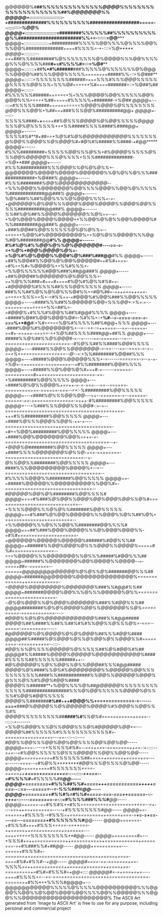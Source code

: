 @@@@@@%#************************##%%%%%%%%%%%%%%@@@@%%%%%%%%%%%%%%%%%%%%%#***************#%@@@@@@@%%
@@@@@+:::::::::::::::::::::::-+*##############%%%%%%%%%%##################*+====--:::::::::-%@@%****
@@@@+::::::::::::::::::::::=*########%%%%%%##%%%%%%%%%%@%%#######################%%+=-::::::=@@*****
@@@@+::::::::::::::::::::+##########%%%%%@@%%%%@%%%%@@%%%@@%##############+===*#%%%%=-+-::::=%@*****
@@@@+:::::::::--==+###%%######*###%@%%%%%%%%@%@@@@%%%@@%%%%@%%%@%%%%###***#*+=****#%%%%#=:::=%@#****
@@@@+::::::::+##**%*#%######**###%%%%%@%%%%%%%@%@@@%%@@@@%##%%%@@@%%%%%*=======+*#####%%*-::=%@###**
@@@@+:::::::=%%%%%%%%######=+*+=*%%%#%%%@@@%%%%%@%%%%%@@%%%*=*%*%%@#===+=+%#*====*#######=::=%@##%##
@@@@+::::::-#%%%%%%######======+%*=*%%%@@@@%@@%%%%%%@@%@@@%%%====+%##====+#%%%%%*+*#######*-=%@***##
@@@@+:---::=#%%%%%#####+==========*%@@@%@@@%@%%%%%%%%@@@%%%@@%*+%#*#*==+##*#%%%@@%##########*@@****+
@@@@+---::-*%%%%%####+**+**===+##*%@%%%@@@@%@%@@%%%%%@@@@%%%@%@%*%%%%%+=+%%#####%%%%####%####@@****+
@@@@+------*%%%%#%#**#+*##==+%@%#%@%@@@@@@@@@@@%%%%%%%@%@@%%@@@%%@%@@@%#=#@%#%#####%%####*-+#@@*****
@@@@+---:--#%%%###*##*####=*%%%%%@@%%%@%%+#%@@@@%%%%%@%%%@@%@@@@@%%%@%%%%+%%%##############-=%@**###
@@@@+----:-#%%%##########%%%@@@%%@%@%@%%+-*@@@@@@@%@@@@%@@@@%@@@@@@%%@%@%%@%%%##############+%@*###%
@@@@+------#%%%########%@@%@@@@@@@@@@@@*--=%%%@@@%%@@@@@@@%@@%%%%@@@%%@@%@%%%%%%#############@@*###%
@@@@+------*%@%###%%##%@@%%%%@%@@@%%%%*=-=-+@@@@@@%@%@@%%%@@@%@@@%@@@@%%@@@%@@%%%%%##########@@*###%
@@@@+------*%%##%@%##%%@@@%@@@@@@%%@%*==--=-+%@%@@@%@@@@%@@@@++%%@@%@%@%%@@%@@@@%#%%#########@@*###%
@@@@+------+###%@@##%@@%%%%%%@%@%@%%*=--=====+%@@%#%@@@@@@@@@%==*%@%@%*%@@@@%%%@@%#@%########@@**#%%
@@@@+------*#%#%@%#%%@@%@%%@%@@@@@@#----==-=-=+%@%+#@@%@@@@%@%*=-=*%@%#*%@%@@@%%@@#%@%###%###@@**#%%
@@@@+-----=##%%@@##%%@@%@%@@%@@@@@#=+*#%#*+===-=#%*=+%#=*%@@@@%++%%#%%%+-=%%@%%%%%%#@@%###%##@@##*#%
@@@@+-----+##%@@@##%@@@@@@%@%@@%%%=-=+*%@%%%###*+*#==+#+===#%@%#%@%%#*%#==-+#@@@@@%#%%%%##%%%@@%%%%%
@@@@+-----*###%%%##%@%%@%@%%%@#%%+=#@%*##=-=++===++=+=-===+=+%%%==%+-=#%%*==-=#@@@%#%@@%###%%@@%%%%%
@@@@+----=####%%%##%%@@@@@%@@*=%%%@@+:=%*=:=-:-======-=======+%%=##%=-*=#@@@%*+#%%%#%@@%%##%#@@#%%%%
@@@@+----=#####%@##%@@%@@@%@#=-%#%%+::+**%#*--=-====-===-=-===*%+*#@**#:=%#+====%@%#%%%%%##%#@@+*%%%
@@@@+----*####%@@%#%@@@@@@@%+--=--=+-:=***++====---==--=====-==#+-==+++-=====-=+%@%##%%%%####@@+##%%
@@@@+----#####%%@%##%%@%@@@#-=--=-----==-======---=---=======================--#%@%%##%%####%@@#%%%%
@@@@+----#####%%@@%%@@@@@@@*-=-==----==--====-=-=--==+%+================--*@*--=:+%%########%@@##%%%
@@@@+---=#####%@@@%@@@@@%*%%+-=------=======-=--=-=-=%@*=-========-=========--*=#*%%########%@@#%%%%
@@@@+---=#####%%@%@@%@%#+*=+#-=------======-==========#=+===================-=*=-+%#########%@@%%%%%
@@@@+---=####%@%@%%@@@%*+==+*+-=-=-===---==--======-============-======-===--*=+:-%#########%@@%%%%%
@@@@+---=####%@%%%@@%@@*---=+*--=======-=--======-======-==-===============-=+++-#%#########%@@%%%%%
@@@@+---=%###%%%@@@%%%@@#-:=*-=--==========================================-++*=#%%#########%@@%%%%%
@@@@+---=####%@%%%@@@%%@@%*-++-=----==================++==================-=#+=%@@%#########%@@%%%%%
@@@@+---+####%@@%@@@@@@@%@@%*==+=-=-=====================================--+-+@@@%@#########%@@%%%%%
@@@@+---+####%%%%@@@@@@@%@%%@*-+==-========-============================--+-*@%%@@%%########%@@%%%%%
@@@@+---*####%%%@@@@@@@@@%@@@@%+--=--==================================--#%%%%%@@@%%########%@@%%%%%
@@@@+=-=#####%@@@@@%%@@@@@@@@@%%@@%#=-===============================--*#@@@@@%@@%@%########%@@%%%%#
@@@@+===#%###%@%@@%%@@@%@@%@@@%@@%%@%#=============================--+%%%%@@@%%%@%@%%#######%@@%%%%%
@@@@+==*#%###%@%@@%@@@@@%%%@@@%%@%%##%@%=========================--+%%@@@@%%%@%%%@@%%########@@%%%%#
@@@@+==##%###%@@@%@@@@%%%@%@@@%@@@%%*-=#%#+====================-=*@@@@@@%@@@@@%@@@@@%######%#@@%%%##
@@@@*=+######%%@@%@@@%@%%%@@@%%@@@@%*====+#%#===============--===%@@@@%%%@@@@@@@%%@%%%#####%#@@%%%##
@@@@*=*######%%@@@@@@@%@@%@@@@%%@@@@*--=-====+##=-=======--======@@@@@@@@@@@@@%@%@%%@%#######@@%%%##
@@@@*=#######@@@@@@@%@@@@@@@@@@@@@@%+============+*+=====+=====-=@@@@%@@@@@@@@%@@@@@@@%###%%#@@#%%##
@@@@+*#######@@@@%@@%%%@%%%@@@@@%@%%+========================--:*@%@%@@@%%@%@@@%@@@@@@%###%%#@@%%%##
@@@@########%@%@%@@@@%@@%%@@@@@@%%@%==========-============---:-#@@@%%@%@%@@@@@@@@@@@@%###%%#@@#####
@@@@%##%####%%##%%##%#%#%%@@%%@%%%@%=-===--=====-=========---::-#@@@@@@%@%@@@@%@%@%@@@%##%%%#@@%####
@@@@##%#####%@%@@@%@%%@%@@%@%%@@@%%#=========-======+=+==--::::-#@@%%%@%%%%@@@@@%@%%%%%##%@%#@@%#%##
@@@@#%%#####%@@@@%@@@@@%@@@@@@@@@@@%#####%%%%%##%%%%%%######++--#@%@@@@@%%@%%@@%%@%%@@@##%%%#@@#####
@@@@%@%####%%@%#%@@@@@@@@%%@@@@@%@@%%%%%%%%%%%####%%############%%@@%%@@@@@%@@@%@%%%@%%#%@@%#@@%####
@@@@%%######**+*%@@%%%%@%#*#@@@@@@%%%%%%%%%%%%%%################%%%@%@@%%%%%%@@@@%@%%%%#%@@%#@@%%%%%
@@@@%%#######**#%##***+**++#@@@%%+==+==========-=------===+**##*#@%@@@@%%@%@@@@@%@@@@%#%@@@%%@@%%%#%
@@@@%%%%%%%%%#*#***####%#**%%@%#===========+====---::::-=-------=%%@%@@@%%%@%%@@@%%%@%#@@@@@%@@+=---
@@@@%##%%%%%%#%%%%%%%%%%**%%#=-=======+=========---==--::--::----#@@%%@@%%%@@%@@%@@%%%%@@%@@%@@-----
@@@@*+===-----=+%%%%%#%#***=--===+===-========++==-:=-::::--=+=--=#%@@%%%%%%@%%%@@@@%%@@%%@@%@@-----
@@@@+====+====+#%%%%%%%##****+====+======+=====+==---=------====--=#%@%%********#@@%%%@%%%%@%@@-----
@@@@*=====+====#%%%%%%%+===-=+===++**+====+=====++==-:--::::-++===--=#%%%%#***+*#%%%%%##*****@@-----
@@@@*+========+#%%%##%%#+====+++===========+++++====--::==---======--=-*%%%##**#**#**********@@-----
@@@@+========+#%%#%*=#%%#+====-===-===++======--:-+++=-::----========-=-::=*#%%%%#*##%%%#****@@-----
@@@@*======-==#%%#%*++#%%*=======+===========++==--=*=--:-===++==+=======-----+*#%%%%%%%%#***@@-----
@@@@+=-==+===+#%%%%*-=#%%%*=+===========++=====+===-=**+=-=+*==----==---========+#%%%%%%%#***@@-----
@@@@*===+===-+#%%%#+=++#%%%+=+==-==++===-=+=====++===========+=+=====---==+==+==+%%%%%%%%%**#@@-----
@@@@*+========****#=---+%%%#+=++===========++===========+============+========-=+#%###%%#+*##@@-----
@@@@+========+=---=====+#%%%#=-=======+============+============+=====+====-====*#%#*+#%%#--+@@-----
@@@@#====-==-=======+==-*%%%%*==++===========++=====+======++====+==-=========+=*#%#*=#%%%#=+@@=::::
@@@@@#=-=+===+=+=----====#%%%%+=--+=-===++=====+======++====+=======+==-=======+*#%%*++%%%%#@@@@+-:-
@@@@@@@@@@@%%%%%@%%%%%@@@@@@@@@@%%%@@@@%%@@%%@%@@%@@@%@@%%%%@@%%@@@@@%%%@@@%%%@@@@@@@@@@@@@@@@@@@@@%
The ASCII Art generated from 'Image to ASCII Art' is free to use for any purpose, including personal and commercial project
